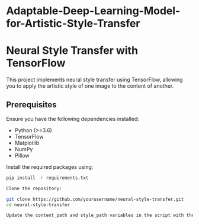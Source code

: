 # Adaptable-Deep-Learning-Model-for-Artistic-Style-Transfer
# Neural Style Transfer with TensorFlow

This project implements neural style transfer using TensorFlow, allowing you to apply the artistic style of one image to the content of another.

## Prerequisites

Ensure you have the following dependencies installed:

- Python (>=3.6)
- TensorFlow
- Matplotlib
- NumPy
- Pillow

Install the required packages using:

```bash
pip install -r requirements.txt

Clone the repository:

git clone https://github.com/yourusername/neural-style-transfer.git
cd neural-style-transfer

Update the content_path and style_path variables in the script with the filenames of your images.


